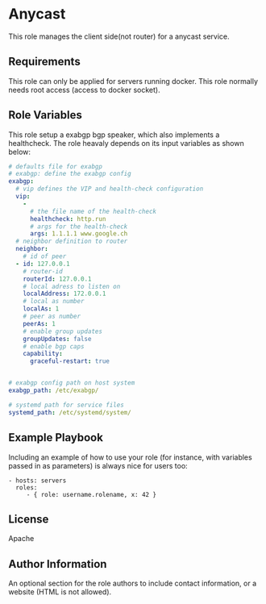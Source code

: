 Anycast
=========

This role manages the client side(not router) for a anycast service.

Requirements
------------

This role can only be applied for servers running docker. This role normally needs root access (access to docker socket).

Role Variables
--------------

This role setup a exabgp bgp speaker, which also implements a healthcheck. The role heavaly depends on its input variables as shown below:
```yaml
# defaults file for exabgp
# exabgp: define the exabgp config
exabgp:
  # vip defines the VIP and health-check configuration
  vip:
    - 
      # the file name of the health-check
      healthcheck: http.run
      # args for the health-check
      args: 1.1.1.1 www.google.ch
  # neighbor definition to router
  neighbor:
    # id of peer
  - id: 127.0.0.1
    # router-id 
    routerId: 127.0.0.1
    # local adress to listen on
    localAddress: 172.0.0.1
    # local as number
    localAs: 1
    # peer as number
    peerAs: 1
    # enable group updates
    groupUpdates: false
    # enable bgp caps
    capability:
      graceful-restart: true


# exabgp config path on host system
exabgp_path: /etc/exabgp/

# systemd path for service files
systemd_path: /etc/systemd/system/
```

Example Playbook
----------------

Including an example of how to use your role (for instance, with variables passed in as parameters) is always nice for users too:

    - hosts: servers
      roles:
         - { role: username.rolename, x: 42 }

License
-------

Apache

Author Information
------------------

An optional section for the role authors to include contact information, or a website (HTML is not allowed).
